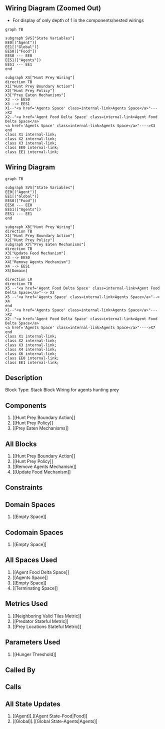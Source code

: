 ## Wiring Diagram (Zoomed Out)

- For display of only depth of 1 in the components/nested wirings
```mermaid
graph TB

subgraph SVS["State Variables"]
EE0[("Agent")]
EE1[("Global")]
EES0(["Food"])
EES0 --- EE0
EES1(["Agents"])
EES1 --- EE1
end

subgraph X4["Hunt Prey Wiring"]
direction TB
X1["Hunt Prey Boundary Action"]
X2["Hunt Prey Policy"]
X3["Prey Eaten Mechanisms"]
X3 --> EES0
X3 --> EES1
X1--"<a href='Agents Space' class=internal-link>Agents Space</a>"--->X2
X2--"<a href='Agent Food Delta Space' class=internal-link>Agent Food Delta Space</a>
<a href='Agents Space' class=internal-link>Agents Space</a>"---->X3
end
class X1 internal-link;
class X2 internal-link;
class X3 internal-link;
class EE0 internal-link;
class EE1 internal-link;

```

## Wiring Diagram

```mermaid
graph TB

subgraph SVS["State Variables"]
EE0[("Agent")]
EE1[("Global")]
EES0(["Food"])
EES0 --- EE0
EES1(["Agents"])
EES1 --- EE1
end

subgraph X8["Hunt Prey Wiring"]
direction TB
X1["Hunt Prey Boundary Action"]
X2["Hunt Prey Policy"]
subgraph X7["Prey Eaten Mechanisms"]
direction TB
X3["Update Food Mechanism"]
X3 --> EES0
X4["Remove Agents Mechanism"]
X4 --> EES1
X5[Domain]

direction LR
direction TB
X5 --"<a href='Agent Food Delta Space' class=internal-link>Agent Food Delta Space</a>"--> X3
X5 --"<a href='Agents Space' class=internal-link>Agents Space</a>"--> X4
end
X1--"<a href='Agents Space' class=internal-link>Agents Space</a>"--->X2
X2--"<a href='Agent Food Delta Space' class=internal-link>Agent Food Delta Space</a>
<a href='Agents Space' class=internal-link>Agents Space</a>"---->X7
end
class X1 internal-link;
class X2 internal-link;
class X3 internal-link;
class X4 internal-link;
class X6 internal-link;
class EE0 internal-link;
class EE1 internal-link;

```

## Description

Block Type: Stack Block
Wiring for agents hunting prey
## Components
1. [[Hunt Prey Boundary Action]]
2. [[Hunt Prey Policy]]
3. [[Prey Eaten Mechanisms]]

## All Blocks
1. [[Hunt Prey Boundary Action]]
2. [[Hunt Prey Policy]]
3. [[Remove Agents Mechanism]]
4. [[Update Food Mechanism]]

## Constraints

## Domain Spaces
1. [[Empty Space]]

## Codomain Spaces
1. [[Empty Space]]

## All Spaces Used
1. [[Agent Food Delta Space]]
2. [[Agents Space]]
3. [[Empty Space]]
4. [[Terminating Space]]

## Metrics Used
1. [[Neighboring Valid Tiles Metric]]
2. [[Predator Stateful Metric]]
3. [[Prey Locations Stateful Metric]]

## Parameters Used
1. [[Hunger Threshold]]

## Called By

## Calls

## All State Updates
1. [[Agent]].[[Agent State-Food|Food]]
2. [[Global]].[[Global State-Agents|Agents]]

